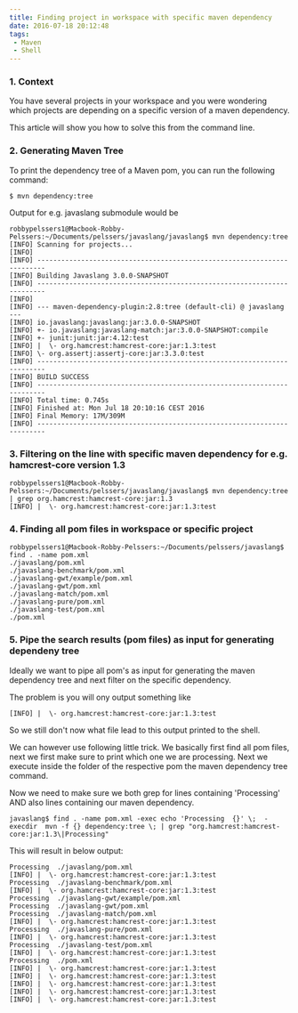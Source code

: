```yaml
---
title: Finding project in workspace with specific maven dependency
date: 2016-07-18 20:12:48
tags:
 - Maven
 - Shell
---
```


### 1. Context

You have several projects in your workspace and you were wondering which projects are depending on a specific version of a maven dependency. 

This article will show you how to solve this from the command line.

### 2. Generating Maven Tree

To print the dependency tree of a Maven pom, you can run the following command:

```
$ mvn dependency:tree
```

Output for e.g. javaslang submodule would be

```
robbypelssers1@Macbook-Robby-Pelssers:~/Documents/pelssers/javaslang/javaslang$ mvn dependency:tree
[INFO] Scanning for projects...
[INFO]
[INFO] ------------------------------------------------------------------------
[INFO] Building Javaslang 3.0.0-SNAPSHOT
[INFO] ------------------------------------------------------------------------
[INFO]
[INFO] --- maven-dependency-plugin:2.8:tree (default-cli) @ javaslang ---
[INFO] io.javaslang:javaslang:jar:3.0.0-SNAPSHOT
[INFO] +- io.javaslang:javaslang-match:jar:3.0.0-SNAPSHOT:compile
[INFO] +- junit:junit:jar:4.12:test
[INFO] |  \- org.hamcrest:hamcrest-core:jar:1.3:test
[INFO] \- org.assertj:assertj-core:jar:3.3.0:test
[INFO] ------------------------------------------------------------------------
[INFO] BUILD SUCCESS
[INFO] ------------------------------------------------------------------------
[INFO] Total time: 0.745s
[INFO] Finished at: Mon Jul 18 20:10:16 CEST 2016
[INFO] Final Memory: 17M/309M
[INFO] ------------------------------------------------------------------------
```


### 3. Filtering on the line with specific maven dependency for e.g. hamcrest-core version 1.3

```
robbypelssers1@Macbook-Robby-Pelssers:~/Documents/pelssers/javaslang/javaslang$ mvn dependency:tree | grep org.hamcrest:hamcrest-core:jar:1.3
[INFO] |  \- org.hamcrest:hamcrest-core:jar:1.3:test
```

### 4. Finding all pom files in workspace or specific project

```
robbypelssers1@Macbook-Robby-Pelssers:~/Documents/pelssers/javaslang$ find . -name pom.xml
./javaslang/pom.xml
./javaslang-benchmark/pom.xml
./javaslang-gwt/example/pom.xml
./javaslang-gwt/pom.xml
./javaslang-match/pom.xml
./javaslang-pure/pom.xml
./javaslang-test/pom.xml
./pom.xml
```

### 5. Pipe the search results (pom files) as input for generating dependeny tree

Ideally we want to pipe all pom's as input for generating the maven dependency tree and next filter on the specific dependency.

The problem is you will ony output something like

```
[INFO] |  \- org.hamcrest:hamcrest-core:jar:1.3:test
```

So we still don't now what file lead to this output printed to the shell.

We can however use following little trick.  We basically first find all pom files, next we first make sure to print which one we are processing. Next we execute inside the folder of the respective pom the maven dependency tree command. 

Now we need to make sure we both grep for lines containing  'Processing' AND also lines containing our maven dependency.

```
javaslang$ find . -name pom.xml -exec echo 'Processing  {}' \;  -execdir  mvn -f {} dependency:tree \; | grep "org.hamcrest:hamcrest-core:jar:1.3\|Processing"
```

This will result in below output:

```
Processing  ./javaslang/pom.xml
[INFO] |  \- org.hamcrest:hamcrest-core:jar:1.3:test
Processing  ./javaslang-benchmark/pom.xml
[INFO] |  \- org.hamcrest:hamcrest-core:jar:1.3:test
Processing  ./javaslang-gwt/example/pom.xml
Processing  ./javaslang-gwt/pom.xml
Processing  ./javaslang-match/pom.xml
[INFO] |  \- org.hamcrest:hamcrest-core:jar:1.3:test
Processing  ./javaslang-pure/pom.xml
[INFO] |  \- org.hamcrest:hamcrest-core:jar:1.3:test
Processing  ./javaslang-test/pom.xml
[INFO] |  \- org.hamcrest:hamcrest-core:jar:1.3:test
Processing  ./pom.xml
[INFO] |  \- org.hamcrest:hamcrest-core:jar:1.3:test
[INFO] |  \- org.hamcrest:hamcrest-core:jar:1.3:test
[INFO] |  \- org.hamcrest:hamcrest-core:jar:1.3:test
[INFO] |  \- org.hamcrest:hamcrest-core:jar:1.3:test
[INFO] |  \- org.hamcrest:hamcrest-core:jar:1.3:test
```
